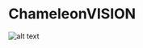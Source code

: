 # ChameleonVISION

![alt text](https://github.com/GuyChriqui/ChameleonVISION/blob/master/assets/Logo.png)
